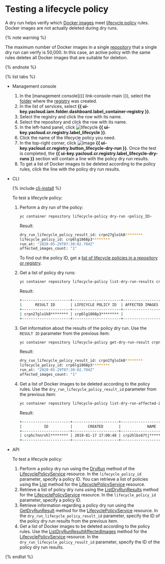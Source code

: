 # Testing a lifecycle policy

A dry run helps verify which [Docker images](../../concepts/docker-image.md) meet [lifecycle policy](../../concepts/lifecycle-policy.md) rules. Docker images are not actually deleted during dry runs.

{% note warning %}

The maximum number of Docker images in a single [repository](../../concepts/repository.md) that a single dry run can verify is 50,000. In this case, an active policy with the same rules deletes all Docker images that are suitable for deletion.

{% endnote %}

{% list tabs %}

- Management console

   1. In the [management console]({{ link-console-main }}), select the [folder](../../../resource-manager/concepts/resources-hierarchy.md#folder) where the [registry](../../concepts/registry.md) was created.
   1. In the list of services, select **{{ ui-key.yacloud.iam.folder.dashboard.label_container-registry }}**.
   1. Select the registry and click the row with its name.
   1. Select the repository and click the row with its name.
   1. In the left-hand panel, click ![lifecycle](../../../_assets/console-icons/arrows-rotate-right.svg) **{{ ui-key.yacloud.cr.registry.label_lifecycle }}**.
   1. Click the name of the lifecycle policy you need.
   1. In the top-right corner, click ![image](../../../_assets/console-icons/play-fill.svg) **{{ ui-key.yacloud.cr.registry.button_lifecycle-dry-run }}**. Once the test is completed, the **{{ ui-key.yacloud.cr.registry.label_lifecycle-dry-runs }}** section will contain a line with the policy dry run results.
   1. To get a list of Docker images to be deleted according to the policy rules, click the line with the policy dry run results.

- CLI

   {% include [cli-install](../../../_includes/cli-install.md) %}

   To test a lifecycle policy:
   1. Perform a dry run of the policy:

      ```bash
      yc container repository lifecycle-policy dry-run <policy_ID>
      ```

      Result:

      ```bash
      dry_run_lifecycle_policy_result_id: crpn27glo1k8********
      lifecycle_policy_id: crp6lg1868p3********
      run_at: "2020-05-29T07:30:02.704Z"
      affected_images_count: "1"
      ```

      To find out the policy ID, get a [list of lifecycle policies in a repository or registry](lifecycle-policy-list.md#lifecycle-policy-list).
   1. Get a list of policy dry runs:

      ```bash
      yc container repository lifecycle-policy list-dry-run-results crp6lg1868p3********
      ```

      Result:

      ```bash
      +----------------------+----------------------+-----------------------+---------------------+
      |      RESULT ID       | LIFECYCLE POLICY ID  | AFFECTED IMAGES COUNT |       RUN AT        |
      +----------------------+----------------------+-----------------------+---------------------+
      | crpn27glo1k8******** | crp6lg1868p3******** |                     1 | 2020-05-29 07:30:02 |
      +----------------------+----------------------+-----------------------+---------------------+
      ```

   1. Get information about the results of the policy dry run. Use the `RESULT ID` parameter from the previous item:

      ```bash
      yc container repository lifecycle-policy get-dry-run-result crpn27glo1k8********
      ```

      Result:

      ```bash
      dry_run_lifecycle_policy_result_id: crpn27glo1k8********
      lifecycle_policy_id: crp6lg1868p3********
      run_at: "2020-05-29T07:30:02.704Z"
      affected_images_count: "1"
      ```

   1. Get a list of Docker images to be deleted according to the policy rules. Use the `dry_run_lifecycle_policy_result_id` parameter from the previous item:

      ```bash
      yc container repository lifecycle-policy list-dry-run-affected-images crpn27glo1k8********
      ```

      Result:

      ```bash
      +----------------------+---------------------+-----------------------------+------+-----------------+
      |          ID          |       CREATED       |            NAME             | TAGS | COMPRESSED SIZE |
      +----------------------+---------------------+-----------------------------+------+-----------------+
      | crphc7nnrvhl******** | 2019-01-17 17:00:48 | crp2hlbs67tj********/ubuntu | 111  | 64.1 MB         |
      +----------------------+---------------------+-----------------------------+------+-----------------+
      ```

- API

  To test a lifecycle policy:
  1. Perform a policy dry run using the [DryRun](../../api-ref/grpc/lifecycle_policy_service.md#DryRun) method of the [LifecyclePolicyService](../../api-ref/grpc/lifecycle_policy_service.md) resource. In the `lifecycle_policy_id` parameter, specify a policy ID. You can retrieve a list of policies using the [List](../../api-ref/grpc/lifecycle_policy_service.md#List) method for the [LifecyclePolicyService](../../api-ref/grpc/lifecycle_policy_service.md) resource.
  1. Retrieve a list of policy dry runs using the [ListDryRunResults](../../api-ref/grpc/lifecycle_policy_service.md#ListDryRunResults) method for the [LifecyclePolicyService](../../api-ref/grpc/lifecycle_policy_service.md) resource. In the `lifecycle_policy_id` parameter, specify a policy ID.
  1. Retrieve information regarding a policy dry run using the [GetDryRunResult](../../api-ref/grpc/lifecycle_policy_service.md#GetDryRunResult) method for the [LifecyclePolicyService](../../api-ref/grpc/lifecycle_policy_service.md) resource. In the `dry_run_lifecycle_policy_result_id` parameter, specify the ID of the policy dry run results from the previous item.
  1. Get a list of Docker images to be deleted according to the policy rules. Use the [ListDryRunResultAffectedImages](../../api-ref/grpc/lifecycle_policy_service.md#ListDryRunResultAffectedImages) method for the [LifecyclePolicyService](../../api-ref/grpc/lifecycle_policy_service.md) resource. In the `dry_run_lifecycle_policy_result_id` parameter, specify the ID of the policy dry run results.

{% endlist %}